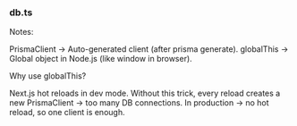 ### db.ts

Notes:

PrismaClient → Auto-generated client (after prisma generate).
globalThis → Global object in Node.js (like window in browser).

Why use globalThis?

Next.js hot reloads in dev mode.
Without this trick, every reload creates a new PrismaClient → too many DB connections.
In production → no hot reload, so one client is enough.